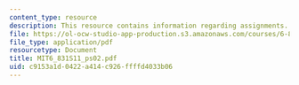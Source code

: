 ```yaml
---
content_type: resource
description: This resource contains information regarding assignments.
file: https://ol-ocw-studio-app-production.s3.amazonaws.com/courses/6-831-user-interface-design-and-implementation-spring-2011/c9153a1d0422a414c926ffffd4033b06_MIT6_831S11_ps02.pdf
file_type: application/pdf
resourcetype: Document
title: MIT6_831S11_ps02.pdf
uid: c9153a1d-0422-a414-c926-ffffd4033b06
---
```

